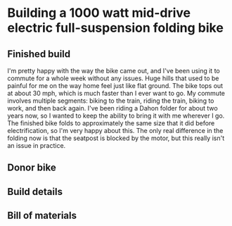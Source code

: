 # Building a 1000 watt mid-drive electric full-suspension folding bike

## Finished build

I'm pretty happy with the way the bike came out, and I've been using it to commute for a whole week without any issues. Huge hills that used to be painful for me on the way home feel just like flat ground. The bike tops out at about 30 mph, which is much faster than I ever want to go. My commute involves multiple segments: biking to the train, riding the train, biking to work, and then back again. I've been riding a Dahon folder for about two years now, so I wanted to keep the ability to bring it with me wherever I go. The finished bike folds to approximately the same size that it did before electrification, so I'm very happy about this. The only real difference in the folding now is that the seatpost is blocked by the motor, but this really isn't an issue in practice.

## Donor bike

## Build details

## Bill of materials

